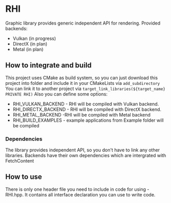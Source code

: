# RHI
Graphic library provides generic independent API for rendering.
Provided backends:
- Vulkan (in progress)
- DirectX (in plan)
- Metal (in plan)
## How to integrate and build
This project uses CMake as build system, so you can just download this project into folder and include it in your CMakeLists via `add_subdirectory`
You can link it to another project via `target_link_libraries(${target_name} PRIVATE RHI)`
Also you can define some options:
- RHI_VULKAN_BACKEND - RHI will be compiled with Vulkan backend.
- RHI_DIRECTX_BACKEND - RHI will be compiled with DirectX backend.
- RHI_METAL_BACKEND -RHI will be compiled with Metal backend
- RHI_BUILD_EXAMPLES - example applications from Example folder will be compiled
### Dependencies
The library provides independent API, so you don't have to link any other libraries. Backends have their own dependencies which are intergrated with FetchContent

## How to use
There is only one header file you need to include in code for using - RHI.hpp. It contains all interface declaration you can use to write code.


